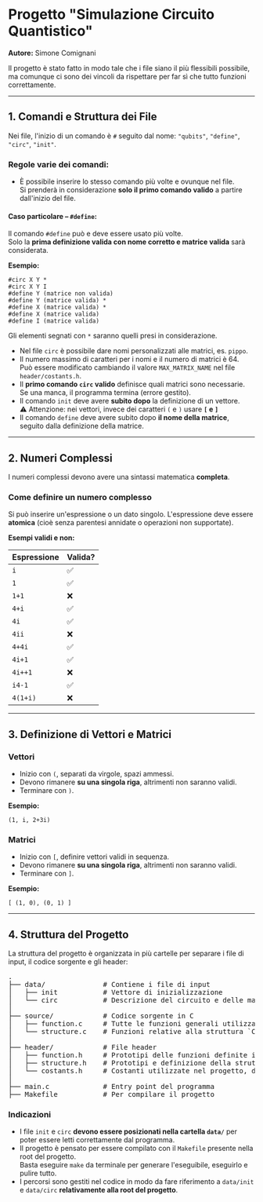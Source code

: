 # Progetto "Simulazione Circuito Quantistico"

**Autore:** Simone Comignani

Il progetto è stato fatto in modo tale che i file siano il più flessibili possibile,  
ma comunque ci sono dei vincoli da rispettare per far sì che tutto funzioni correttamente.

---

## 1. Comandi e Struttura dei File

Nei file, l'inizio di un comando è `#` seguito dal nome: `"qubits"`, `"define"`, `"circ"`, `"init"`.

### Regole varie dei comandi:

- È possibile inserire lo stesso comando più volte e ovunque nel file.  
  Si prenderà in considerazione **solo il primo comando valido** a partire dall'inizio del file.

#### **Caso particolare – `#define`:**

Il comando `#define` può e deve essere usato più volte.  
Solo la **prima definizione valida con nome corretto e matrice valida** sarà considerata.

**Esempio:**

```
#circ X Y *  
#circ X Y I  
#define Y (matrice non valida)  
#define Y (matrice valida) *  
#define X (matrice valida) *  
#define X (matrice valida)  
#define I (matrice valida)
```

Gli elementi segnati con `*` saranno quelli presi in considerazione.

- Nel file `circ` è possibile dare nomi personalizzati alle matrici, es. `pippo`.
- Il numero massimo di caratteri per i nomi e il numero di matrici è 64.  
  Può essere modificato cambiando il valore `MAX_MATRIX_NAME` nel file `header/costants.h`.
- Il **primo comando `circ` valido** definisce quali matrici sono necessarie. Se una manca, il programma termina (errore gestito).
- Il comando `init` deve avere **subito dopo** la definizione di un vettore.  
  ⚠️ Attenzione: nei vettori, invece dei caratteri `(` e `)` usare **`[` e `]`**
- Il comando `define` deve avere subito dopo **il nome della matrice**, seguito dalla definizione della matrice.

---

## 2. Numeri Complessi

I numeri complessi devono avere una sintassi matematica **completa**.

### Come definire un numero complesso

Si può inserire un'espressione o un dato singolo. L'espressione deve essere **atomica** (cioè senza parentesi annidate o operazioni non supportate).

**Esempi validi e non:**

| Espressione | Valida? |
|-------------|---------|
| `i`         | ✅       |
| `1`         | ✅       |
| `1+1`       | ❌       |
| `4+i`       | ✅       |
| `4i`        | ✅       |
| `4ii`       | ❌       |
| `4+4i`      | ✅       |
| `4i+1`      | ✅       |
| `4i++1`     | ❌       |
| `i4-1`      | ✅       |
| `4(1+i)`    | ❌       |

---

## 3. Definizione di Vettori e Matrici

### Vettori

- Inizio con `(`, separati da virgole, spazi ammessi.
- Devono rimanere **su una singola riga**, altrimenti non saranno validi.
- Terminare con `)`.

**Esempio:**

```
(1, i, 2+3i)
```

### Matrici

- Inizio con `[`, definire vettori validi in sequenza.
- Devono rimanere **su una singola riga**, altrimenti non saranno validi.
- Terminare con `]`.

**Esempio:**

```
[ (1, 0), (0, 1) ]

```

---

## 4. Struttura del Progetto

La struttura del progetto è organizzata in più cartelle per separare i file di input, il codice sorgente e gli header:

<pre>
.
├── data/              # Contiene i file di input
│   ├── init           # Vettore di inizializzazione
│   └── circ           # Descrizione del circuito e delle matrici
│
├── source/            # Codice sorgente in C
│   ├── function.c     # Tutte le funzioni generali utilizzate nel progetto
│   └── structure.c    # Funzioni relative alla struttura `Complex`
│
├── header/            # File header
│   ├── function.h     # Prototipi delle funzioni definite in function.c
│   ├── structure.h    # Prototipi e definizione della struttura `Complex`
│   └── costants.h     # Costanti utilizzate nel progetto, definite con `#define`
│
├── main.c             # Entry point del programma
├── Makefile           # Per compilare il progetto
</pre>

### Indicazioni

- I file `init` e `circ` **devono essere posizionati nella cartella `data/`** per poter essere letti correttamente dal programma.
- Il progetto è pensato per essere compilato con il `Makefile` presente nella root del progetto.  
  Basta eseguire `make` da terminale per generare l'eseguibile, eseguirlo e pulire tutto.
- I percorsi sono gestiti nel codice in modo da fare riferimento a `data/init` e `data/circ` **relativamente alla root del progetto**.
